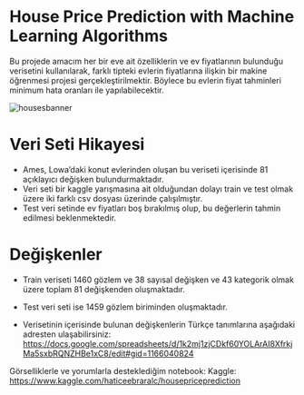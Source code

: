 # House Price Prediction with Machine Learning Algorithms

Bu projede amacım her bir eve ait özelliklerin ve ev fiyatlarının bulunduğu verisetini kullanılarak, farklı tipteki evlerin fiyatlarına ilişkin bir makine öğrenmesi 
projesi gerçekleştirilmektir. Böylece bu evlerin fiyat tahminleri minimum hata oranları ile yapılabilecektir.

![housesbanner](https://user-images.githubusercontent.com/87808313/127456962-81d2187f-9e9b-4423-90f7-aacd8420ffa0.png)





# Veri Seti Hikayesi
* Ames, Lowa’daki konut evlerinden oluşan bu veriseti içerisinde 81 açıklayıcı değişken bulundurmaktadır.
* Veri seti bir kaggle yarışmasına ait olduğundan dolayı train ve test olmak üzere iki farklı csv dosyası üzerinde çalışılmıştır.
* Test veri setinde ev fiyatları boş bırakılmış olup, bu değerlerin tahmin edilmesi beklenmektedir.

# Değişkenler
* Train veriseti 1460 gözlem ve 38 sayısal değişken ve 43 kategorik olmak üzere toplam 81 değişkenden oluşmaktadır.
* Test veri seti ise 1459 gözlem biriminden oluşmaktadır.

* Verisetinin içerisinde bulunan değişkenlerin Türkçe tanımlarına aşağıdaki adresten ulaşabilirsiniz:
https://docs.google.com/spreadsheets/d/1k2mj1zjCDkf60YOLArAI8XfrkjMa5sxbRQNZHBe1xC8/edit#gid=1166040824



Görselliklerle ve yorumlarla desteklediğim notebook:
Kaggle:
https://www.kaggle.com/haticeebraralc/housepriceprediction
